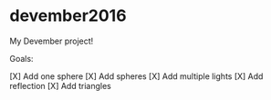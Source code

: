 # devember2016

My Devember project!

Goals:

[X] Add one sphere
[X] Add spheres
[X] Add multiple lights
[X] Add reflection
[X] Add triangles
